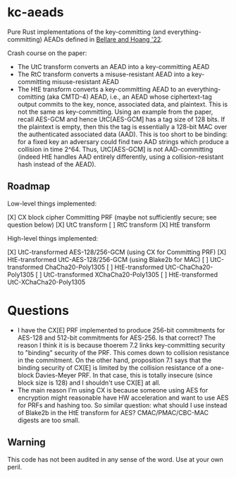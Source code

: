 # kc-aeads

Pure Rust implementations of the key-committing (and everything-committing) AEADs defined in [Bellare and Hoang '22](https://eprint.iacr.org/2022/268).

Crash course on the paper:

* The UtC transform converts an AEAD into a key-committing AEAD
* The RtC transform converts a misuse-resistant AEAD into a key-committing misuse-resistant AEAD
* The HtE transform converts a key-committing AEAD to an everything-comitting (aka CMTD-4) AEAD, i.e., an AEAD whose ciphertext-tag output commits to the key, nonce, associated data, and plaintext. This is not the same as key-committing. Using an example from the paper, recall AES-GCM and hence UtC[AES-GCM] has a tag size of 128 bits. If the plaintext is empty, then this the tag is essentially a 128-bit MAC over the authenticated associated data (AAD). This is too short to be binding: for a fixed key an adversary could find two AAD strings which produce a collision in time 2^64. Thus, UtC[AES-GCM] is not AAD-committing (indeed HtE handles AAD entirely differently, using a collision-resistant hash instead of the AEAD).

## Roadmap

Low-level things implemented:

[X] CX block cipher Committing PRF (maybe not sufficiently secure; see question below)
[X] UtC transform
[ ] RtC transform
[X] HtE transform

High-level things implemented:

[X] UtC-transformed AES-128/256-GCM (using CX for Committing PRF)
[X] HtE-transformed UtC-AES-128/256-GCM (using Blake2b for MAC)
[ ] UtC-transformed ChaCha20-Poly1305
[ ] HtE-transformed UtC-ChaCha20-Poly1305
[ ] UtC-transformed XChaCha20-Poly1305
[ ] HtE-transformed UtC-XChaCha20-Poly1305

# Questions

* I have the CX[E] PRF implemented to produce 256-bit commitments for AES-128 and 512-bit commitments for AES-256. Is that correct? The reason I think it is is because thoerem 7.2 links key-committing security to "binding" security of the PRF. This comes down to collision resistance in the commitment. On the other hand, proposition 7.1 says that the binding security of CX[E] is limited by the collision resistance of a one-block Davies-Meyer PRF. In that case, this is totally insecure (since block size is 128) and I shouldn't use CX[E] at all.
* The main reason I'm using CX is because someone using AES for encryption might reasonable have HW acceleration and want to use AES for PRFs and hashing too. So similar question: what should I use instead of Blake2b in the HtE transform for AES? CMAC/PMAC/CBC-MAC digests are too small.

## Warning

This code has not been audited in any sense of the word. Use at your own peril.
